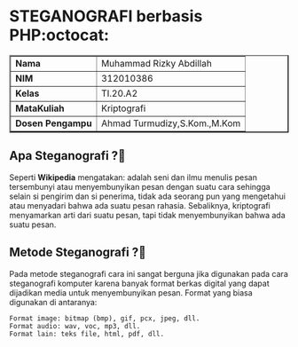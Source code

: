 # STEGANOGRAFI berbasis PHP:octocat:

<table border="2" cellpading="10">
  <tr>
    <td><b>Nama</b></td>
    <td>Muhammad Rizky Abdillah</td>
  </tr>
  <tr>
    <td><b>NIM</b></td>
    <td>312010386</td>
  </tr>
  <tr>
    <td><b>Kelas</b></td>
    <td>TI.20.A2</td>
  </tr>
  <tr>
    <td><b>MataKuliah</b></td>
    <td>Kriptografi</td>
  </tr>
  <tr>
    <td><b>Dosen Pengampu</b></td>
    <td>Ahmad Turmudizy,S.Kom.,M.Kom
</td>
</table>

## Apa Steganografi ?📖 
Seperti **Wikipedia** mengatakan: adalah seni dan ilmu menulis pesan tersembunyi atau menyembunyikan pesan dengan suatu cara sehingga selain si pengirim dan si penerima, tidak ada seorang pun yang mengetahui atau menyadari bahwa ada suatu pesan rahasia. Sebaliknya, kriptografi menyamarkan arti dari suatu pesan, tapi tidak menyembunyikan bahwa ada suatu pesan. 

## Metode Steganografi ?📖 
Pada metode steganografi cara ini sangat berguna jika digunakan pada cara steganografi komputer karena banyak format berkas digital yang dapat dijadikan media untuk menyembunyikan pesan. Format yang biasa digunakan di antaranya:

    Format image: bitmap (bmp), gif, pcx, jpeg, dll.
    Format audio: wav, voc, mp3, dll.
    Format lain: teks file, html, pdf, dll.
